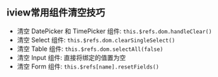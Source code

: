 <!--
 * @FileDescription: iview集合
 * @Author: luyaj
 * @Date: 2020-09-23 17:51:53
 * @LastEditors: luyaj
 * @LastEditTime: 2020-09-23 17:56:59
-->
## iview常用组件清空技巧

* 清空 DatePicker 和 TimePicker 组件: `this.$refs.dom.handleClear()`
* 清空 Select 组件: `this.$refs.dom.clearSingleSelect()`
* 清空 Table 组件: `this.$refs.dom.selectAll(false)`
* 清空 Input 组件: 直接将绑定的值置为空
* 清空 Form 组件: `this.$refs[name].resetFields()`
